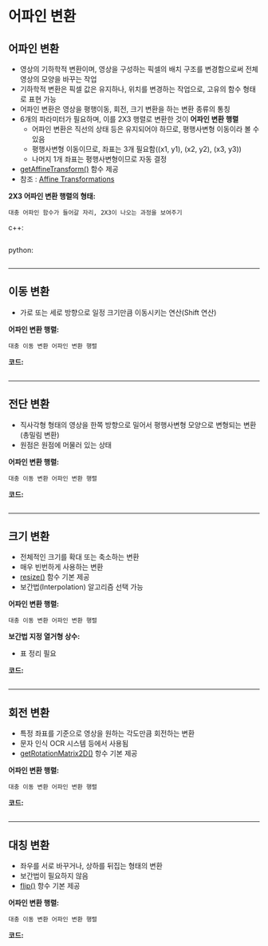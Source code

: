 # 어파인 변환

## 어파인 변환

- 영상의 기하학적 변환이며, 영상을 구성하는 픽셀의 배치 구조를 변경함으로써 전체 영상의 모양을 바꾸는 작업
- 기하학적 변환은 픽셀 값은 유지하나, 위치를 변경하는 작업으로, 고유의 함수 형태로 표현 가능
- 어파인 변환은 영상을 평행이동, 회전, 크기 변환을 하는 변환 종류의 통칭
- 6개의 파라미터가 필요하며, 이를 2X3 행렬로 변환한 것이 **어파인 변환 행렬**
  - 어파인 변환은 직선의 상태 등은 유지되어야 하므로, 평행사변형 이동이라 볼 수 있음
  - 평행사변형 이동이므로, 좌표는 3개 필요함((x1, y1), (x2, y2), (x3, y3))
  - 나머지 1개 좌표는 평행사변형이므로 자동 결정
- [getAffineTransform()](https://docs.opencv.org/master/da/d54/group__imgproc__transform.html#ga8f6d378f9f8eebb5cb55cd3ae295a999) 함수 제공
- 참조 : [Affine Transformations](https://docs.opencv.org/master/d4/d61/tutorial_warp_affine.html)

**2X3 어파인 변환 행렬의 형태:**
```
대충 어파인 함수가 들어갈 자리, 2X3이 나오는 과정을 보여주기
```

c++:

```cpp

```

python:

```python

```

---

## 이동 변환

- 가로 또는 세로 방향으로 일정 크기만큼 이동시키는 연산(Shift 연산)

**어파인 변환 행렬:**

```
대충 이동 변환 어파인 변환 행렬
```

**코드:**

```cpp

```

---

## 전단 변환

- 직사각형 형태의 영상을 한쪽 방향으로 밀어서 평행사변형 모양으로 변형되는 변환(총밀림 변환)
- 원점은 원점에 머물러 있는 상태

**어파인 변환 행렬:**

```
대충 이동 변환 어파인 변환 행렬
```

**코드:**

```cpp

```

---

## 크기 변환

- 전체적인 크기를 확대 또는 축소하는 변환
- 매우 빈번하게 사용하는 변환
- [resize()](https://docs.opencv.org/master/da/d54/group__imgproc__transform.html#ga47a974309e9102f5f08231edc7e7529d) 함수 기본 제공
- 보간법(Interpolation) 알고리즘 선택 가능

**어파인 변환 행렬:**

```
대충 이동 변환 어파인 변환 행렬
```

**보간법 지정 열거형 상수:**
- 표 정리 필요

**코드:**

```cpp

```

---

## 회전 변환

- 특정 좌표를 기준으로 영상을 원하는 각도만큼 회전하는 변환
- 문자 인식 OCR 시스템 등에서 사용됨
- [getRotationMatrix2D()](https://docs.opencv.org/master/da/d54/group__imgproc__transform.html#gafbbc470ce83812914a70abfb604f4326) 항수 기본 제공

**어파인 변환 행렬:**

```
대충 이동 변환 어파인 변환 행렬
```

**코드:**

```cpp

```

---

## 대칭 변환

- 좌우를 서로 바꾸거나, 상하를 뒤집는 형태의 변환
- 보간법이 필요하지 않음
- [flip()](https://docs.opencv.org/master/d2/de8/group__core__array.html#gaca7be533e3dac7feb70fc60635adf441) 항수 기본 제공

**어파인 변환 행렬:**

```
대충 이동 변환 어파인 변환 행렬
```

**코드:**

```cpp

```